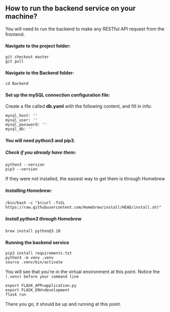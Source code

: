 ## How to run the backend service on your machine?
You will need to run the backend to make any RESTful API request from the frontend.

#### Navigate to the project folder:
```
git checkout master
git pull
```
#### Navigate to the Backend folder:
```
cd Backend
```

#### Set up the mySQL connection configuration file:
Create a file called **db.yaml** with the following content, and fill in info:
```
mysql_host: ''
mysql_user: ''
mysql_password: ''
mysql_db: ''
```

#### You will need python3 and pip3. 
##### Check if you already have them:

```
python3 --version
pip3 --version
```

If they were not installed, the easiest way to get them is through Homebrew
##### Installing Homebrew:

```
/bin/bash -c "$(curl -fsSL https://raw.githubusercontent.com/Homebrew/install/HEAD/install.sh)"
```
##### Install python3 through Homebrew
```
brew install python@3.10
```
#### Running the backend service
```
pip3 install requirements.txt
python3 -m venv .venv
source .venv/bin/activate
```
You will see that you're in the virtual environment at this point. Notice the 
```(.venv) before your command line ```
```
export FLASK_APP=application.py
export FLASK_ENV=development
flask run
```

There you go; it should be up and running at this point.